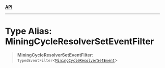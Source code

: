 [**API**](../../../README.md)

***

# Type Alias: MiningCycleResolverSetEventFilter

> **MiningCycleResolverSetEventFilter**: `TypedEventFilter`\<[`MiningCycleResolverSetEvent`](MiningCycleResolverSetEvent.md)\>
